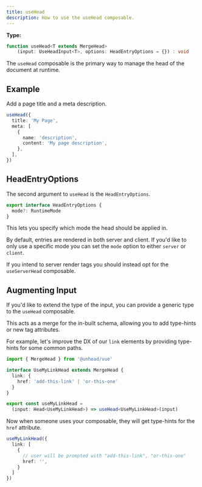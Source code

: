```yaml
---
title: useHead
description: How to use the useHead composable.
---
```


**Type:** 

```ts
function useHead<T extends MergeHead>
    (input: UseHeadInput<T>, options: HeadEntryOptions = {}) : void
```

The `useHead` composable is the primary way to manage the head of the document at runtime.

## Example

Add a page title and a meta description.

```ts
useHead({
  title: 'My Page',
  meta: [
    {
      name: 'description',
      content: 'My page description',
    },
  ],
})
```


## HeadEntryOptions

The second argument to `useHead` is the `HeadEntryOptions`.

```ts
export interface HeadEntryOptions {
  mode?: RuntimeMode
}
```

This lets you specify which mode the head should be applied in.

By default, entries are rendered in both server and client. If you'd like to only use a specific mode 
you can set the `mode` option to either `server` or `client`.

If you intend to server render tags you should instead opt for the `useServerHead` composable.


## Augmenting Input

If you'd like to extend the type of the input, you can provide a generic type to the `useHead` composable.

This acts as a merge for the in-built schema, allowing you to add type-hints or new tag attributes.

For example, let's improve the DX of our `link` elements by providing type-hints for some common paths.

```ts
import { MergeHead } from '@unhead/vue'

interface UseMyLinkHead extends MergeHead {
  link: {
    href: 'add-this-link' | 'or-this-one'
  }
}

export const useMyLinkHead = 
  (input: Head<UseMyLinkHead>) => useHead<UseMyLinkHead>(input)
```

Now when someone uses your composable, they will get type-hints for the `href` attribute.

```ts
useMyLinkHead({
  link: [
    {
      // user will be prompted with "add-this-link", "or-this-one" 
      href: '',
    }
  ]
})
```
